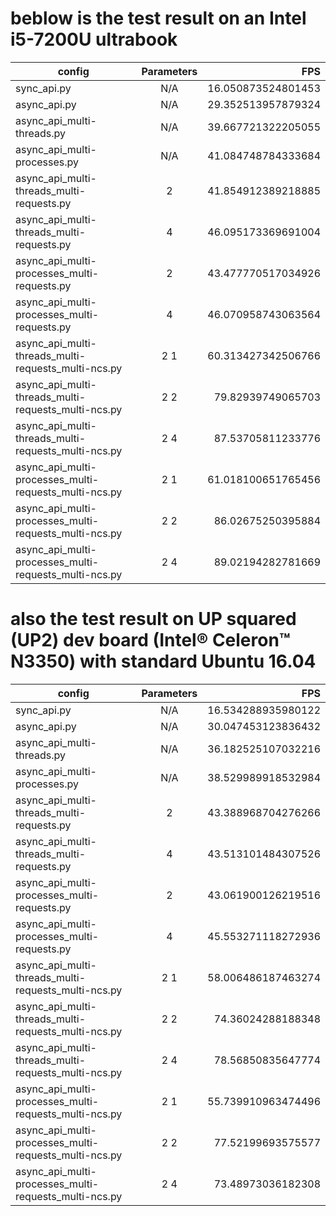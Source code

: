 # beblow is the test result on an Intel i5-7200U ultrabook
config|Parameters|FPS
---|:--:|---:
sync_api.py|N/A|16.050873524801453
async_api.py|N/A|29.352513957879324
async_api_multi-threads.py|N/A|39.667721322205055
async_api_multi-processes.py|N/A|41.084748784333684
async_api_multi-threads_multi-requests.py|2|41.854912389218885
async_api_multi-threads_multi-requests.py|4|46.095173369691004
async_api_multi-processes_multi-requests.py|2|43.477770517034926
async_api_multi-processes_multi-requests.py|4|46.070958743063564
async_api_multi-threads_multi-requests_multi-ncs.py|2 1|60.313427342506766
async_api_multi-threads_multi-requests_multi-ncs.py|2 2|79.82939749065703
async_api_multi-threads_multi-requests_multi-ncs.py|2 4|87.53705811233776
async_api_multi-processes_multi-requests_multi-ncs.py|2 1|61.018100651765456
async_api_multi-processes_multi-requests_multi-ncs.py|2 2|86.02675250395884
async_api_multi-processes_multi-requests_multi-ncs.py|2 4|89.02194282781669

# also the test result on UP squared (UP2) dev board (Intel® Celeron™ N3350) with standard Ubuntu 16.04
config|Parameters|FPS
---|:--:|---:
sync_api.py|N/A|16.534288935980122
async_api.py|N/A|30.047453123836432
async_api_multi-threads.py|N/A|36.182525107032216
async_api_multi-processes.py|N/A|38.529989918532984
async_api_multi-threads_multi-requests.py|2|43.388968704276266
async_api_multi-threads_multi-requests.py|4|43.513101484307526
async_api_multi-processes_multi-requests.py|2|43.061900126219516
async_api_multi-processes_multi-requests.py|4|45.553271118272936
async_api_multi-threads_multi-requests_multi-ncs.py|2 1|58.006486187463274
async_api_multi-threads_multi-requests_multi-ncs.py|2 2|74.36024288188348
async_api_multi-threads_multi-requests_multi-ncs.py|2 4|78.56850835647774
async_api_multi-processes_multi-requests_multi-ncs.py|2 1|55.739910963474496
async_api_multi-processes_multi-requests_multi-ncs.py|2 2|77.52199693575577
async_api_multi-processes_multi-requests_multi-ncs.py|2 4|73.48973036182308
